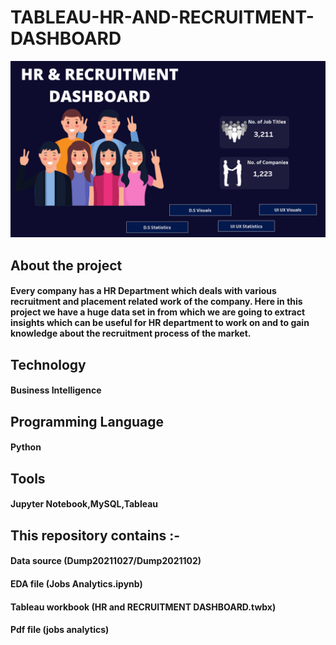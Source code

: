 # TABLEAU-HR-AND-RECRUITMENT-DASHBOARD
![Alt text](https://github.com/NikhilBarjatia/TABLEAU-HR-AND-RECRUITMENT-DASHBOARD/blob/main/dashboard%20view.png?raw=true "Optional Title")

## About the project
#### Every company has a HR Department which deals with various recruitment and placement related work of the company. Here in this project we have a huge data set in from which we are going to extract insights which can be useful for HR department to work on and to gain knowledge about the recruitment process of the market.

## Technology
#### Business Intelligence
## Programming Language 
#### Python 
## Tools
#### Jupyter Notebook,MySQL,Tableau


## This repository contains :- 
#### Data source (Dump20211027/Dump2021102)
#### EDA file (Jobs Analytics.ipynb)
#### Tableau workbook (HR and RECRUITMENT DASHBOARD.twbx) 
#### Pdf file (jobs analytics)
